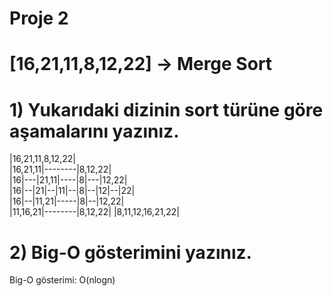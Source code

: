 # Proje 2
# [16,21,11,8,12,22] -> Merge Sort
# 1) Yukarıdaki dizinin sort türüne göre aşamalarını yazınız.

|16,21,11,8,12,22|		          
|16,21,11|--------|8,12,22|		                        
|16|---|21,11|----|8|---|12,22|                   
|16|--|21|--|11|--|8|--|12|--|22|                
|16|--|11,21|-----|8|--|12,22|                   
|11,16,21|--------|8,12,22|
    |8,11,12,16,21,22|

# 2) Big-O gösterimini yazınız.
  Big-O gösterimi: O(nlogn)

